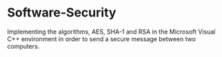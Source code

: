 # Software-Security
Implementing the algorithms, AES, SHA-1 and RSA in the Microsoft Visual C++ environment in order to send a secure message between two computers.

